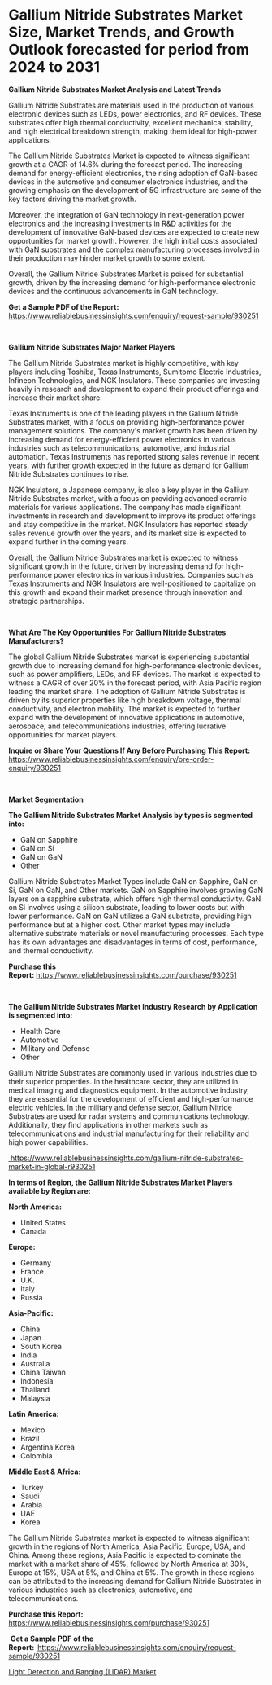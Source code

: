 <p><h1>Gallium Nitride Substrates Market Size, Market Trends, and Growth Outlook forecasted for period from 2024 to 2031</h1></p><p><strong>Gallium Nitride Substrates Market Analysis and Latest Trends</strong></p>
<p><p>Gallium Nitride Substrates are materials used in the production of various electronic devices such as LEDs, power electronics, and RF devices. These substrates offer high thermal conductivity, excellent mechanical stability, and high electrical breakdown strength, making them ideal for high-power applications. </p><p>The Gallium Nitride Substrates Market is expected to witness significant growth at a CAGR of 14.6% during the forecast period. The increasing demand for energy-efficient electronics, the rising adoption of GaN-based devices in the automotive and consumer electronics industries, and the growing emphasis on the development of 5G infrastructure are some of the key factors driving the market growth.</p><p>Moreover, the integration of GaN technology in next-generation power electronics and the increasing investments in R&D activities for the development of innovative GaN-based devices are expected to create new opportunities for market growth. However, the high initial costs associated with GaN substrates and the complex manufacturing processes involved in their production may hinder market growth to some extent.</p><p>Overall, the Gallium Nitride Substrates Market is poised for substantial growth, driven by the increasing demand for high-performance electronic devices and the continuous advancements in GaN technology.</p></p>
<p><strong>Get a Sample PDF of the Report:&nbsp;</strong> <a href="https://www.reliablebusinessinsights.com/enquiry/request-sample/930251">https://www.reliablebusinessinsights.com/enquiry/request-sample/930251</a></p>
<p>&nbsp;</p>
<p><strong>Gallium Nitride Substrates Major Market Players</strong></p>
<p><p>The Gallium Nitride Substrates market is highly competitive, with key players including Toshiba, Texas Instruments, Sumitomo Electric Industries, Infineon Technologies, and NGK Insulators. These companies are investing heavily in research and development to expand their product offerings and increase their market share.</p><p>Texas Instruments is one of the leading players in the Gallium Nitride Substrates market, with a focus on providing high-performance power management solutions. The company's market growth has been driven by increasing demand for energy-efficient power electronics in various industries such as telecommunications, automotive, and industrial automation. Texas Instruments has reported strong sales revenue in recent years, with further growth expected in the future as demand for Gallium Nitride Substrates continues to rise.</p><p>NGK Insulators, a Japanese company, is also a key player in the Gallium Nitride Substrates market, with a focus on providing advanced ceramic materials for various applications. The company has made significant investments in research and development to improve its product offerings and stay competitive in the market. NGK Insulators has reported steady sales revenue growth over the years, and its market size is expected to expand further in the coming years.</p><p>Overall, the Gallium Nitride Substrates market is expected to witness significant growth in the future, driven by increasing demand for high-performance power electronics in various industries. Companies such as Texas Instruments and NGK Insulators are well-positioned to capitalize on this growth and expand their market presence through innovation and strategic partnerships.</p></p>
<p>&nbsp;</p>
<p><strong>What Are The Key Opportunities For Gallium Nitride Substrates Manufacturers?</strong></p>
<p><p>The global Gallium Nitride Substrates market is experiencing substantial growth due to increasing demand for high-performance electronic devices, such as power amplifiers, LEDs, and RF devices. The market is expected to witness a CAGR of over 20% in the forecast period, with Asia Pacific region leading the market share. The adoption of Gallium Nitride Substrates is driven by its superior properties like high breakdown voltage, thermal conductivity, and electron mobility. The market is expected to further expand with the development of innovative applications in automotive, aerospace, and telecommunications industries, offering lucrative opportunities for market players.</p></p>
<p><strong>Inquire or Share Your Questions If Any Before Purchasing This Report:</strong> <a href="https://www.reliablebusinessinsights.com/enquiry/pre-order-enquiry/930251">https://www.reliablebusinessinsights.com/enquiry/pre-order-enquiry/930251</a></p>
<p>&nbsp;</p>
<p><strong>Market Segmentation</strong></p>
<p><strong>The Gallium Nitride Substrates Market Analysis by types is segmented into:</strong></p>
<p><ul><li>GaN on Sapphire</li><li>GaN on Si</li><li>GaN on GaN</li><li>Other</li></ul></p>
<p><p>Gallium Nitride Substrates Market Types include GaN on Sapphire, GaN on Si, GaN on GaN, and Other markets. GaN on Sapphire involves growing GaN layers on a sapphire substrate, which offers high thermal conductivity. GaN on Si involves using a silicon substrate, leading to lower costs but with lower performance. GaN on GaN utilizes a GaN substrate, providing high performance but at a higher cost. Other market types may include alternative substrate materials or novel manufacturing processes. Each type has its own advantages and disadvantages in terms of cost, performance, and thermal conductivity.</p></p>
<p><strong>Purchase this Report:&nbsp;</strong><a href="https://www.reliablebusinessinsights.com/purchase/930251">https://www.reliablebusinessinsights.com/purchase/930251</a></p>
<p>&nbsp;</p>
<p><strong>The Gallium Nitride Substrates Market Industry Research by Application is segmented into:</strong></p>
<p><ul><li>Health Care</li><li>Automotive</li><li>Military and Defense</li><li>Other</li></ul></p>
<p><p>Gallium Nitride Substrates are commonly used in various industries due to their superior properties. In the healthcare sector, they are utilized in medical imaging and diagnostics equipment. In the automotive industry, they are essential for the development of efficient and high-performance electric vehicles. In the military and defense sector, Gallium Nitride Substrates are used for radar systems and communications technology. Additionally, they find applications in other markets such as telecommunications and industrial manufacturing for their reliability and high power capabilities.</p></p>
<p><a href="https://www.reliablebusinessinsights.com/gallium-nitride-substrates-market-in-global-r930251">&nbsp;https://www.reliablebusinessinsights.com/gallium-nitride-substrates-market-in-global-r930251</a></p>
<p><strong>In terms of Region, the Gallium Nitride Substrates Market Players available by Region are:</strong></p>
<p>
    <p> <strong> North America: </strong>
        <ul>
            <li>United States</li>
            <li>Canada</li>
        </ul>
        </p> 
    <p> <strong> Europe: </strong>
        <ul>
            <li>Germany</li>
            <li>France</li>
            <li>U.K.</li>
            <li>Italy</li>
            <li>Russia</li>
        </ul>
        </p> 
    <p> <strong> Asia-Pacific: </strong>
        <ul>
            <li>China</li>
            <li>Japan</li>
            <li>South Korea</li>
            <li>India</li>
            <li>Australia</li>
            <li>China Taiwan</li>
            <li>Indonesia</li>
            <li>Thailand</li>
            <li>Malaysia</li>
        </ul>
        </p> 
    <p> <strong> Latin America: </strong>
        <ul>
            <li>Mexico</li>
            <li>Brazil</li>
            <li>Argentina Korea</li>
            <li>Colombia</li>
        </ul>
        </p> 
    <p> <strong> Middle East & Africa: </strong>
        <ul>
            <li>Turkey</li>
            <li>Saudi</li>
            <li>Arabia</li>
            <li>UAE</li>
            <li>Korea</li>
        </ul>
    </p>
    </p>
<p><p>The Gallium Nitride Substrates market is expected to witness significant growth in the regions of North America, Asia Pacific, Europe, USA, and China. Among these regions, Asia Pacific is expected to dominate the market with a market share of 45%, followed by North America at 30%, Europe at 15%, USA at 5%, and China at 5%. The growth in these regions can be attributed to the increasing demand for Gallium Nitride Substrates in various industries such as electronics, automotive, and telecommunications.</p></p>
<p><strong>Purchase this Report: </strong><a href="https://www.reliablebusinessinsights.com/purchase/930251">https://www.reliablebusinessinsights.com/purchase/930251</a></p>
<p>&nbsp;<strong>Get a Sample PDF of the Report:&nbsp;&nbsp;</strong><a href="https://www.reliablebusinessinsights.com/enquiry/request-sample/930251">https://www.reliablebusinessinsights.com/enquiry/request-sample/930251</a></p>
<p><strong></strong></p>
<p><p><a href="https://issuu.com/reportprime-2/docs/light-detection-and-ranging-lidar-m_f9dbb01a48e69d">Light Detection and Ranging (LIDAR) Market</a></p></p>